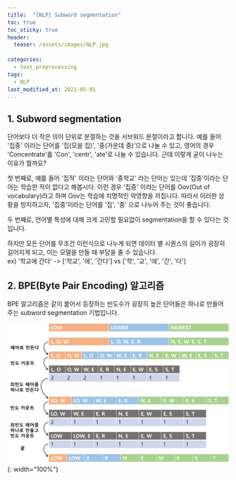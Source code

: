 ```yaml
---
title:  "[NLP] Subword segmentation"
toc: true
toc_sticky: true
header:
  teaser: /assets/images/NLP.jpg

categories:
  - text_preprocessing
tags:
  - NLP
last_modified_at: 2021-05-01
---  
```


## 1. Subword segmentation

단어보다 더 작은 의미 단위로 분절하는 것을 서브워드 분절이라고 합니다. 예를 들어 '집중' 이라는 단어를 '집(모을 집)', '중(가운데 중)'으로 나눌 수 있고, 영어의 경우 'Concentrate'를 'Con', 'centr', 'ate'로 나눌 수 있습니다. 근데 이렇게 굳이 나누는 이유가 뭘까요?  

첫 번째로, 예를 들어 '집적' 이라는 단어와 '중학교' 라는 단어는 있는데 '집중'이라는 단어는 학습한 적이 없다고 해봅시다. 이런 경우 '집중' 이라는 단어를 Oov(Out of vocabulary)라고 하며 Oov는 학습에 치명적인 악영향을 끼칩니다. 따라서 이러한 상황을 방지하고자, '집중'이라는 단어를 '집', '중' 으로 나누어 주는 것이 좋습니다.  

두 번째로, 언어별 특성에 대해 크게 고민할 필요없이 segmentation을 할 수 있다는 것입니다.  

하지만 모든 단어를 무조건 이런식으로 나누게 되면 데이터 별 시퀀스의 길이가 굉장히 길어지게 되고, 이는 모델을 만들 때 부담을 줄 수 있습니다.  
ex) '학교에 간다' -> ['학교', '에', '간다'] vs ['학', '교', '에', '간', '다']  


## 2. BPE(Byte Pair Encoding) 알고리즘  

BPE 알고리즘은 같이 붙어서 등장하는 빈도수가 굉장히 높은 단어들은 하나로 만들어 주는 subword segmentation 기법입니다.


![](/assets/images/subword_segmentation.png){: width="100%"}  